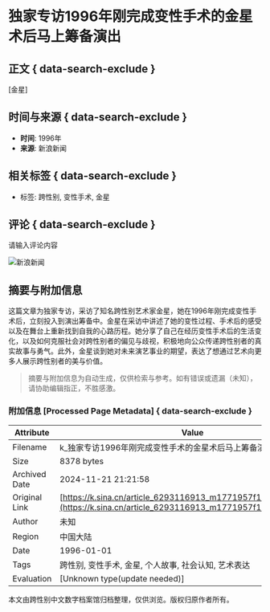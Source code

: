 # 独家专访1996年刚完成变性手术的金星 术后马上筹备演出

## 正文 { data-search-exclude }


[金星]

## 时间与来源 { data-search-exclude }
- **时间**: 1996年
- **来源**: 新浪新闻

## 相关标签 { data-search-exclude }
- 标签: 跨性别, 变性手术, 金星

## 评论 { data-search-exclude }
请输入评论内容

![新浪新闻](https://n.sinaimg.cn/default/80905340/20200331/sinalogo.png)
<!-- tcd_original_link https://k.sina.cn/article_6293116913_m1771957f100100lzq4.html -->
## 摘要与附加信息

<!-- tcd_abstract -->
这篇文章为独家专访，采访了知名跨性别艺术家金星，她在1996年刚完成变性手术后，立刻投入到演出筹备中。金星在采访中讲述了她的变性过程、手术后的感受以及在舞台上重新找到自我的心路历程。她分享了自己在经历变性手术后的生活变化，以及如何克服社会对跨性别者的偏见与歧视，积极地向公众传递跨性别者的真实故事与勇气。此外，金星谈到她对未来演艺事业的期望，表达了想通过艺术向更多人展示跨性别者的美与价值。
<!-- tcd_abstract_end -->

> 摘要与附加信息为自动生成，仅供检索与参考。如有错误或遗漏（未知），请协助编辑指正，不胜感激。

### 附加信息 [Processed Page Metadata] { data-search-exclude }

| Attribute       | Value                                  |
|-----------------|----------------------------------------|
| Filename        | k_独家专访1996年刚完成变性手术的金星术后马上筹备演出_-_新浪.md                             |
| Size            | 8378 bytes                           |
| Archived Date   | 2024-11-21 21:21:58                             |
| Original Link   | [https://k.sina.cn/article_6293116913_m1771957f100100lzq4.html](https://k.sina.cn/article_6293116913_m1771957f100100lzq4.html)                       |
| Author          | 未知                               |
| Region          | 中国大陆                               |
| Date            | 1996-01-01                                 |
| Tags            | 跨性别, 变性手术, 金星, 个人故事, 社会认知, 艺术表达                                 |
| Evaluation            | [Unknown type(update needed)]                                 |
<!-- tcd_table_end -->

本文由跨性别中文数字档案馆归档整理，仅供浏览。版权归原作者所有。
